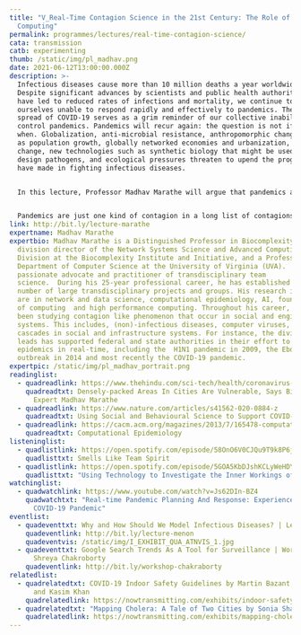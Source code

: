 ```yaml
---
title: "V_Real-Time Contagion Science in the 21st Century: The Role of Data and
  Computing"
permalink: programmes/lectures/real-time-contagion-science/
cata: transmission
catb: experimenting
thumb: /static/img/pl_madhav.png
date: 2021-06-12T13:00:00.000Z
description: >-
  Infectious diseases cause more than 10 million deaths a year worldwide.
  Despite significant advances by scientists and public health authorities that
  have led to reduced rates of infections and mortality, we continue to find
  ourselves unable to respond rapidly and effectively to pandemics. The ongoing
  spread of COVID-19 serves as a grim reminder of our collective inability to
  control pandemics. Pandemics will recur again: the question is not if, but
  when. Globalization, anti-microbial resistance, anthropomorphic changes such
  as population growth, globally networked economies and urbanization, climate
  change, new technologies such as synthetic biology that might be used to
  design pathogens, and ecological pressures threaten to upend the progress we
  have made in fighting infectious diseases. 


  In this lecture, Professor Madhav Marathe will argue that pandemics are a complex systems problem and are intricately tied to the social, behavioral, medical, political and economic issues that go beyond human health and national boundaries. Since Bernoulli’s work in 1760 on smallpox inoculation, mathematical and computational models have played an important role in the study of epidemics. He will discuss how and if recent advances in computing, data and biological sciences can be harnessed to develop new techniques and engineering principles that can further advance the field and, in the end, help reduce the global burden of infectious diseases.  He will also highlight the challenges one faces in developing tools during an evolving pandemic. 


  Pandemics are just one kind of contagion in a long list of contagions, including power blackouts, global financial contagions, contagions caused by computer malware, collective behavior by bacterial colonies using quorum sensing, and the information and mis(dis)-information campaigns on the social media. Marathe will discuss how unifying mathematical principles and engineering principles can be developed to understand and respond to such networked contagion-like phenomena. He will conclude the lecture by discussing how societies can cope with these global contagions by balancing the short term objectives such as economic growth and social well-being with long term objectives of resilience and sustainability.
link: http://bit.ly/lecture-marathe
expertname: Madhav Marathe
expertbio: Madhav Marathe is a Distinguished Professor in Biocomplexity, the
  division director of the Network Systems Science and Advanced Computing
  Division at the Biocomplexity Institute and Initiative, and a Professor in the
  Department of Computer Science at the University of Virginia (UVA).   He is a
  passionate advocate and practitioner of transdisciplinary team
  science.  During his 25-year professional career, he has established and led a
  number of large transdisciplinary projects and groups. His research interests
  are in network and data science, computational epidemiology, AI, foundations
  of computing  and high performance computing. Throughout his career, he has
  been studying contagion like phenomenon that occur in social and engineered
  systems. This includes, (non)-infectious diseases, computer viruses, and
  cascades in social and infrastructure systems. For instance, the division he
  leads has supported federal and state authorities in their effort to combat
  epidemics in real-time, including the  H1N1 pandemic in 2009, the Ebola
  outbreak in 2014 and most recently the COVID-19 pandemic.
expertpic: /static/img/pl_madhav_portrait.png
readinglist:
  - quadreadlink: https://www.thehindu.com/sci-tech/health/coronavirus-densely-packed-areas-in-cities-are-vulnerable-says-biocomplexity-expert-madhav-marathe/article31195212.ece
    quadreadtxt: Densely-packed Areas In Cities Are Vulnerable, Says Biocomplexity
      Expert Madhav Marathe
  - quadreadlink: https://www.nature.com/articles/s41562-020-0884-z
    quadreadtxt: Using Social and Behavioural Science to Support COVID-19 Pandemic Response
  - quadreadlink: https://cacm.acm.org/magazines/2013/7/165478-computational-epidemiology/fulltext
    quadreadtxt: Computational Epidemiology
listeninglist:
  - quadlistlink: https://open.spotify.com/episode/58OnO6V0CJQu9T9k8P6jEK
    quadlisttxt: Smells Like Team Spirit
  - quadlistlink: https://open.spotify.com/episode/5GOA5KbDJshKCLyWeHDYIP
    quadlisttxt: "Using Technology to Investigate the Inner Workings of Large Networks "
watchinglist:
  - quadwatchlink: https://www.youtube.com/watch?v=Js62DIn-BZ4
    quadwatchtxt: "Real-time Pandemic Planning And Response: Experiences From The
      COVID-19 Pandemic"
eventlist:
  - quadeventtxt: Why and How Should We Model Infectious Diseases? | Lecture by Gautam Menon
    quadeventlink: http://bit.ly/lecture-menon
    quadeventvis: /static/img/I_EXHIBIT_QUA_ATNVIS_1.jpg
  - quadeventtxt: Google Search Trends As A Tool for Surveillance | Workshop by
      Shreya Chakroborty
    quadeventlink: http://bit.ly/workshop-chakraborty
relatedlist:
  - quadrelatedtxt: COVID-19 Indoor Safety Guidelines by Martin Bazant, John Bush,
      and Kasim Khan
    quadrelatedlink: https://nowtransmitting.com/exhibits/indoor-safety-guidelines/
  - quadrelatedtxt: "Mapping Cholera: A Tale of Two Cities by Sonia Shah"
    quadrelatedlink: https://nowtransmitting.com/exhibits/mapping-cholera/
---
```

